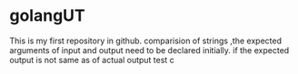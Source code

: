 # golangUT
This is my first repository in github.
comparision of strings ,the expected arguments of input and output need to be declared initially. 
if the expected output is not same as of actual output test c
